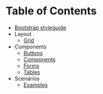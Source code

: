 # Table of Contents

* [Bootstrap styleguide](index.md)
* Layout
  * [Grid](grid.md)
* Components
  * [Buttons](buttons.md)
  * [Components](components.md)
  * [Forms](forms.md)
  * [Tables](tables.md)
* Scenarios
  * [Examples](scenarios/examples.md)
